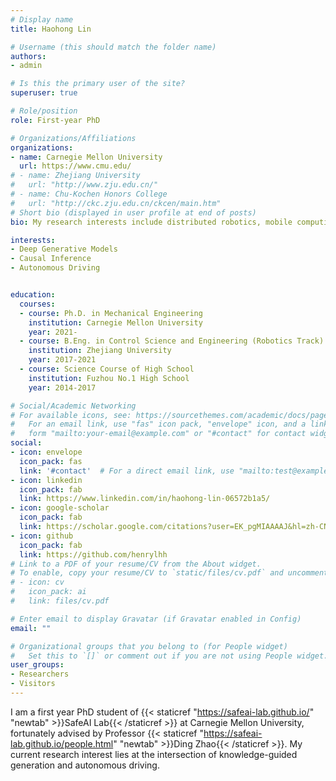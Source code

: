 ```yaml
---
# Display name
title: Haohong Lin

# Username (this should match the folder name)
authors:
- admin

# Is this the primary user of the site?
superuser: true

# Role/position
role: First-year PhD

# Organizations/Affiliations
organizations:
- name: Carnegie Mellon University
  url: https://www.cmu.edu/
# - name: Zhejiang University
#   url: "http://www.zju.edu.cn/"
# - name: Chu-Kochen Honors College
#   url: "http://ckc.zju.edu.cn/ckcen/main.htm"
# Short bio (displayed in user profile at end of posts)
bio: My research interests include distributed robotics, mobile computing and programmable matter.

interests:
- Deep Generative Models
- Causal Inference
- Autonomous Driving


education:
  courses:
  - course: Ph.D. in Mechanical Engineering
    institution: Carnegie Mellon University
    year: 2021-
  - course: B.Eng. in Control Science and Engineering (Robotics Track)
    institution: Zhejiang University
    year: 2017-2021
  - course: Science Course of High School
    institution: Fuzhou No.1 High School 
    year: 2014-2017

# Social/Academic Networking
# For available icons, see: https://sourcethemes.com/academic/docs/page-builder/#icons
#   For an email link, use "fas" icon pack, "envelope" icon, and a link in the
#   form "mailto:your-email@example.com" or "#contact" for contact widget.
social:
- icon: envelope
  icon_pack: fas
  link: '#contact'  # For a direct email link, use "mailto:test@example.org".
- icon: linkedin
  icon_pack: fab
  link: https://www.linkedin.com/in/haohong-lin-06572b1a5/
- icon: google-scholar
  icon_pack: fab
  link: https://scholar.google.com/citations?user=EK_pgMIAAAAJ&hl=zh-CN&oi=ao
- icon: github
  icon_pack: fab
  link: https://github.com/henrylhh
# Link to a PDF of your resume/CV from the About widget.
# To enable, copy your resume/CV to `static/files/cv.pdf` and uncomment the lines below.
# - icon: cv
#   icon_pack: ai
#   link: files/cv.pdf

# Enter email to display Gravatar (if Gravatar enabled in Config)
email: ""

# Organizational groups that you belong to (for People widget)
#   Set this to `[]` or comment out if you are not using People widget.
user_groups:
- Researchers
- Visitors
---
```

I am a first year PhD student of {{< staticref "https://safeai-lab.github.io/" "newtab" >}}SafeAI Lab{{< /staticref >}} at Carnegie Mellon University, fortunately advised by Professor {{< staticref "https://safeai-lab.github.io/people.html" "newtab" >}}Ding Zhao{{< /staticref >}}. My current research interest lies at the intersection of knowledge-guided generation and autonomous driving.

<!-- I was admitted to the CSST research program this summer at the University of California, Los Angeles (UCLA), which has been unfortunately suspended due to the outbreak of COVID-19.

I take an active part in Mathematical Modeling Competition. I received Finalist Prize (2% among 20,000+ teams) this year in Interdisciplinary Contest in Modeling (ICM). -->

<!-- I am applying for a Ph.D./MS program this fall. You may check in my {{< staticref "https://drive.google.com/file/d/1eolZzPNGJS-zb31B2uaAC3GMhQCTY-Pv/view?usp=sharing" "newtab" >}}CV{{< /staticref >}} for further information. -->
